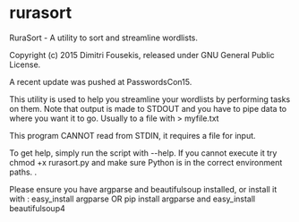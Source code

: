 # rurasort
RuraSort - A utility to sort and streamline wordlists.

Copyright (c) 2015 Dimitri Fousekis, released under GNU General Public License.

A recent update was pushed at PasswordsCon15. 

This utility is used to help you streamline your wordlists by performing tasks on them. Note that output is made to STDOUT and you have to pipe data to where you want it to go. Usually to a file with > myfile.txt 

This program CANNOT read from STDIN, it requires a file for input.

To get help, simply run the script with --help. If you cannot execute it try chmod +x rurasort.py and make sure Python is in the correct environment paths. . 

Please ensure you have argparse and beautifulsoup installed, or install it with : easy_install argparse OR pip install argparse and easy_install beautifulsoup4
